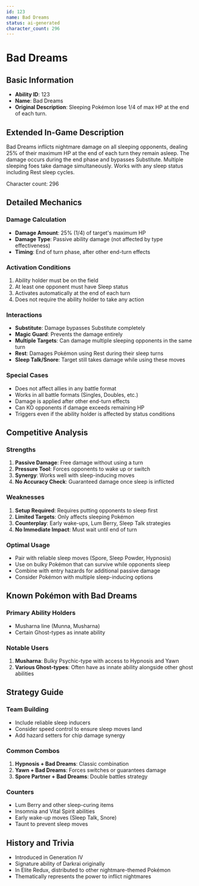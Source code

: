 ```yaml
---
id: 123
name: Bad Dreams
status: ai-generated
character_count: 296
---
```


# Bad Dreams

## Basic Information
- **Ability ID**: 123
- **Name**: Bad Dreams
- **Original Description**: Sleeping Pokémon lose 1/4 of max HP at the end of each turn.

## Extended In-Game Description
Bad Dreams inflicts nightmare damage on all sleeping opponents, dealing 25% of their maximum HP at the end of each turn they remain asleep. The damage occurs during the end phase and bypasses Substitute. Multiple sleeping foes take damage simultaneously. Works with any sleep status including Rest sleep cycles.

Character count: 296

## Detailed Mechanics

### Damage Calculation
- **Damage Amount**: 25% (1/4) of target's maximum HP
- **Damage Type**: Passive ability damage (not affected by type effectiveness)
- **Timing**: End of turn phase, after other end-turn effects

### Activation Conditions
1. Ability holder must be on the field
2. At least one opponent must have Sleep status
3. Activates automatically at the end of each turn
4. Does not require the ability holder to take any action

### Interactions
- **Substitute**: Damage bypasses Substitute completely
- **Magic Guard**: Prevents the damage entirely
- **Multiple Targets**: Can damage multiple sleeping opponents in the same turn
- **Rest**: Damages Pokémon using Rest during their sleep turns
- **Sleep Talk/Snore**: Target still takes damage while using these moves

### Special Cases
- Does not affect allies in any battle format
- Works in all battle formats (Singles, Doubles, etc.)
- Damage is applied after other end-turn effects
- Can KO opponents if damage exceeds remaining HP
- Triggers even if the ability holder is affected by status conditions

## Competitive Analysis

### Strengths
1. **Passive Damage**: Free damage without using a turn
2. **Pressure Tool**: Forces opponents to wake up or switch
3. **Synergy**: Works well with sleep-inducing moves
4. **No Accuracy Check**: Guaranteed damage once sleep is inflicted

### Weaknesses
1. **Setup Required**: Requires putting opponents to sleep first
2. **Limited Targets**: Only affects sleeping Pokémon
3. **Counterplay**: Early wake-ups, Lum Berry, Sleep Talk strategies
4. **No Immediate Impact**: Must wait until end of turn

### Optimal Usage
- Pair with reliable sleep moves (Spore, Sleep Powder, Hypnosis)
- Use on bulky Pokémon that can survive while opponents sleep
- Combine with entry hazards for additional passive damage
- Consider Pokémon with multiple sleep-inducing options

## Known Pokémon with Bad Dreams

### Primary Ability Holders
- Musharna line (Munna, Musharna)
- Certain Ghost-types as innate ability

### Notable Users
1. **Musharna**: Bulky Psychic-type with access to Hypnosis and Yawn
2. **Various Ghost-types**: Often have as innate ability alongside other ghost abilities

## Strategy Guide

### Team Building
- Include reliable sleep inducers
- Consider speed control to ensure sleep moves land
- Add hazard setters for chip damage synergy

### Common Combos
1. **Hypnosis + Bad Dreams**: Classic combination
2. **Yawn + Bad Dreams**: Forces switches or guarantees damage
3. **Spore Partner + Bad Dreams**: Double battles strategy

### Counters
- Lum Berry and other sleep-curing items
- Insomnia and Vital Spirit abilities
- Early wake-up moves (Sleep Talk, Snore)
- Taunt to prevent sleep moves

## History and Trivia
- Introduced in Generation IV
- Signature ability of Darkrai originally
- In Elite Redux, distributed to other nightmare-themed Pokémon
- Thematically represents the power to inflict nightmares